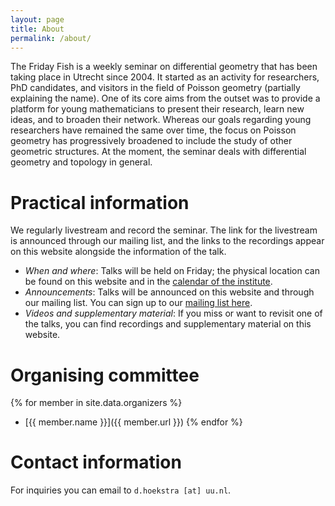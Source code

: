 ```yaml
---
layout: page
title: About
permalink: /about/
---
```

The Friday Fish is a weekly seminar on differential geometry that has been taking place in Utrecht since 2004. It started as an activity for researchers, PhD candidates, and visitors in the field of Poisson geometry (partially explaining the name). One of its core aims from the outset was to provide a platform for young mathematicians to present their research, learn new ideas, and to broaden their network. Whereas our goals regarding young researchers have remained the same over time, the focus on Poisson geometry has progressively broadened to include the study of other geometric structures. At the moment, the seminar deals with differential geometry and topology in general.

# Practical information
We regularly livestream and record the seminar. The link for the livestream is announced through our mailing list, and the links to the recordings appear on this website alongside the information of the talk.

- *When and where*: Talks will be held on Friday; the physical location can be found on this website and in the [calendar of the institute][calendar].
- *Announcements*: Talks will be announced on this website and through our mailing list. You can sign up to our [mailing list here][mailinglist].
- *Videos and supplementary material*: If you miss or want to revisit one of the talks, you can find recordings and supplementary material on this website.

# Organising committee
{% for member in site.data.organizers %}
- [{{ member.name }}]({{ member.url }})
{% endfor %}

# Contact information
For inquiries you can email to `d.hoekstra [at] uu.nl`.

[calendar]: https://utrechtgeometrycentre.nl/calendar/
[mailinglist]: https://mailman.science.uu.nl/mailman/listinfo/friday-fish
